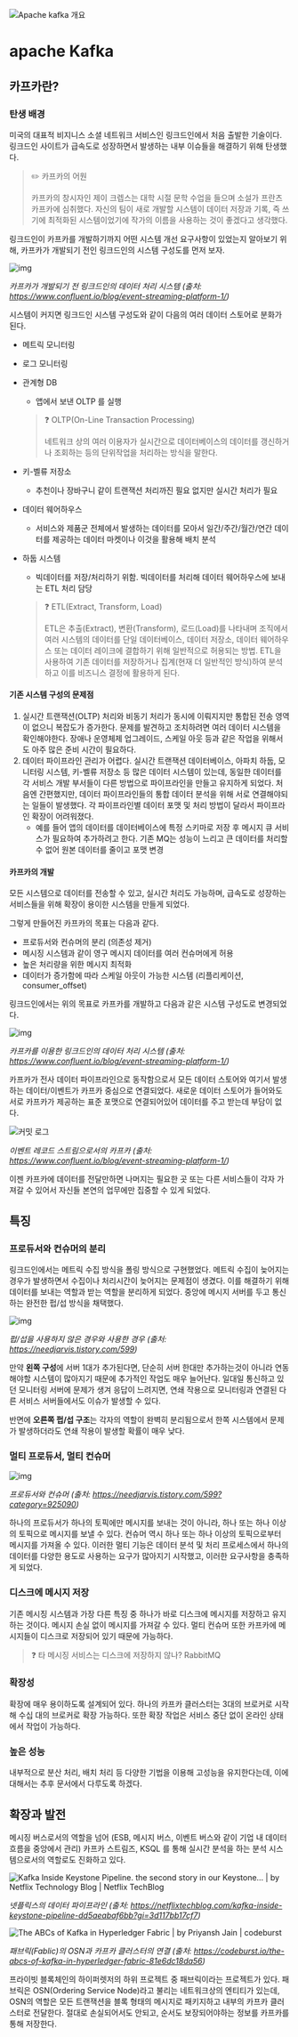 ![Apache kafka 개요](./images/6a46514d46e0edd07ab4e80c828d60a8.png)



# apache Kafka 



## 카프카란?

### 탄생 배경

미국의 대표적 비지니스 소셜 네트워크 서비스인 링크드인에서 처음 출발한 기술이다. 링크드인 사이트가 급속도로 성장하면서 발생하는 내부 이슈들을 해결하기 위해 탄생했다.

> ✏️ 카프카의 어원
>
> 카프카의 창시자인 제이 크렙스는 대학 시절 문학 수업을 들으며 소설가 프란츠 카프카에 심취했다. 자신의 팀이 새로 개발할 시스템이 데이터 저장과 기록, 즉 쓰기에 최적화된 시스템이었기에 작가의 이름을 사용하는 것이 좋겠다고 생각했다. 



링크드인이 카프카를 개발하기까지 어떤 시스템 개선 요구사항이 있었는지 알아보기 위해, 카프카가 개발되기 전인 링크드인의 시스템 구성도를 먼저 보자.



![img](./images/data-flow-ugly-1-1024x570.png)

*카프카가 개발되기 전 링크드인의 데이터 처리 시스템 (출처: https://www.confluent.io/blog/event-streaming-platform-1/)*



시스템이 커지면 링크드인 시스템 구성도와 같이 다음의 여러 데이터 스토어로 분화가 된다.

- 메트릭 모니터링

- 로그 모니터링

- 관계형 DB

  - 앱에서 보낸 OLTP 를 실행

  > ❓ OLTP(On-Line Transaction Processing)
  >
  > 네트워크 상의 여러 이용자가 실시간으로 데이터베이스의 데이터를 갱신하거나 조회하는 등의 단위작업을 처리하는 방식을 말한다.

- 키-벨류 저장소 

  - 추천이나 장바구니 같이 트랜잭션 처리까진 필요 없지만 실시간 처리가 필요

- 데이터 웨어하우스

  - 서비스와 제품군 전체에서 발생하는 데이터를 모아서 일간/주간/월간/연간 데이터를 제공하는 데이터 마켓이나 이것을 활용해 배치 분석

- 하둡 시스템

  - 빅데이터를 저장/처리하기 위함. 빅데이터를 처리해 데이터 웨어하우스에 보내는 ETL 처리 담당

  > ❓ ETL(Extract, Transform, Load)
  >
  > ETL은 추출(Extract), 변환(Transform), 로드(Load)를 나타내며 조직에서 여러 시스템의 데이터를 단일 데이터베이스, 데이터 저장소, 데이터 웨어하우스 또는 데이터 레이크에 결합하기 위해 일반적으로 허용되는 방법. ETL을 사용하여 기존 데이터를 저장하거나 집계(현재 더 일반적인 방식)하여 분석하고 이를 비즈니스 결정에 활용하게 된다. 





#### 기존 시스템 구성의 문제점

1. 실시간 트랜잭션(OLTP) 처리와 비동기 처리가 동시에 이뤄지지만 통합된 전송 영역이 없으니 복잡도가 증가한다. 문제를 발견하고 조치하려면 여러 데이터 시스템을 확인해야한다. 장애나 운영체제 업그레이드, 스케일 아웃 등과 같은 작업을 위해서도 아주 많은 준비 시간이 필요하다.
2. 데이터 파이프라인 관리가 어렵다. 실시간 트랜잭션 데이터베이스, 아파치 하둡, 모니터링 시스템, 키-벨류 저장소 등 많은 데이터 시스템이 있는데, 동일한 데이터를 각 서비스 개발 부서들이 다른 방법으로 파이프라인을 만들고 유지하게 되었다. 처음엔 간편했지만, 데이터 파이프라인들의 통합 데이터 분석을 위해 서로 연결해야되는 일들이 발생했다. 각 파이프라인별 데이터 포맷 및 처리 방법이 달라서 파이프라인 확장이 어려워졌다.
   - 예를 들어 앱의 데이터를 데이터베이스에 특정 스키마로 저장 후 메시지 큐 서비스가 필요하여 추가하려고 한다. 기존 MQ는 성능이 느리고 큰 데이터를 처리할 수 없어 원본 데이터를 줄이고 포맷 변경



#### 카프카의 개발

모든 시스템으로 데이터를 전송할 수 있고, 실시간 처리도 가능하며, 급속도로 성장하는 서비스들을 위해 확장이 용이한 시스템을 만들게 되었다. 

그렇게 만들어진 카프카의 목표는 다음과 같다.

- 프로듀서와 컨슈머의 분리 (의존성 제거)
- 메시징 시스템과 같이 영구 메시지 데이터를 여러 컨슈머에게 허용
- 높은 처리량을 위한 메시지 최적화
- 데이터가 증가함에 따라 스케일 아웃이 가능한 시스템 (리플리케이션, consumer_offset)



링크드인에서는 위의 목표로 카프카를 개발하고 다음과 같은 시스템 구성도로 변경되었다.

![img](./images/data-flow-1024x778.png)

*카프카를 이용한 링크드인의 데이터 처리 시스템 (출처: https://www.confluent.io/blog/event-streaming-platform-1/)*

카프카가 전사 데이터 파이프라인으로 동작함으로서 모든 데이터 스토어와 여기서 발생하는 데이터/이벤트가 카프카 중심으로 연결되었다. 새로운 데이터 스토어가 들어와도 서로 카프카가 제공하는 표준 포맷으로 연결되어있어 데이터를 주고 받는데 부담이 없다.



![커밋 로그](./images/commit_log-copy.png)

*이벤트 레코드 스트림으로서의 카프카 (출처: https://www.confluent.io/blog/event-streaming-platform-1/)*

이젠 카프카에 데이터를 전달만하면 나머지는 필요한 곳 또는 다른 서비스들이 각자 가져갈 수 있어서 자신들 본연의 업무에만 집중할 수 있게 되었다.



## 특징

### 프로듀서와 컨슈머의 분리

링크드인에서는 메트릭 수집 방식을 폴링 방식으로 구현했었다. 메트릭 수집이 늦어지는 경우가 발생하면서 수집이나 처리시간이 늦어지는 문제점이 생겼다. 이를 해결하기 위해 데이터를 보내는 역할과 받는 역할을 분리하게 되었다. 중앙에 메시지 서버를 두고 통신하는 완전한 펍/섭 방식을 채택했다.



![img](./images/img.png)

*펍/섭을 사용하지 않은 경우와 사용한 경우 (출처: https://needjarvis.tistory.com/599)*

만약 **왼쪽 구성**에 서버 1대가 추가된다면, 단순히 서버 한대만 추가하는것이 아니라 연동해야할 시스템이 많아지기 때문에 추가적인 작업도 매우 늘어난다. 일대일 통신하고 있던 모니터링 서버에 문제가 생겨 응답이 느려지면, 연쇄 작용으로 모니터링과 연결된 다른 서비스 서버들에서도 이슈가 발생할 수 있다.

반면에 **오른쪽 펍/섭 구조**는 각자의 역할이 완벽히 분리됨으로서 한쪽 시스템에서 문제가 발생하더라도 연쇄 작용이 발생할 확률이 매우 낮다.



### 멀티 프로듀서, 멀티 컨슈머

![img](./images/img4.png)

*프로듀서와 컨슈머 (출처: https://needjarvis.tistory.com/599?category=925090)*

하나의 프로듀서가 하나의 토픽에만 메시지를 보내는 것이 아니라, 하나 또는 하나 이상의 토픽으로 메시지를 보낼 수 있다. 컨슈머 역시 하나 또는 하나 이상의 토픽으로부터 메시지를 가져올 수 있다. 이러한 멀티 기능은 데이터 분석 및 처리 프로세스에서 하나의 데이터를 다양한 용도로 사용하는 요구가 많아지기 시작했고, 이러한 요구사항을 충족하게 되었다.



### 디스크에 메시지 저장

기존 메시징 시스템과 가장 다른 특징 중 하나가 바로 디스크에 메시지를 저장하고 유지하는 것이다. 메시지 손실 없이 메시지를 가져갈 수 있다. 멀티 컨슈머 또한 카프카에 메시지들이 디스크로 저장되어 있기 때문에 가능하다.

> ❓ 타 메시징 서비스는 디스크에 저장하지 않나? RabbitMQ 



### 확장성

확장에 매우 용이하도록 설계되어 있다. 하나의 카프카 클러스터는 3대의 브로커로 시작해 수십 대의 브로커로 확장 가능하다. 또한 확장 작업은 서비스 중단 없이 온라인 상태에서 작업이 가능하다.



### 높은 성능

내부적으로 분산 처리, 배치 처리 등 다양한 기법을 이용해 고성능을 유지한다는데, 이에 대해서는 추후 문서에서 다루도록 하겠다.



## 확장과 발전

메시징 버스로서의 역할을 넘어 (ESB, 메시지 버스, 이벤트 버스와 같이 기업 내 데이터 흐름을 중앙에서 관리) 카프카 스트림즈, KSQL 를 통해 실시간 분석을 하는 분석 시스템으로서의 역할로도 진화하고 있다. 



![Kafka Inside Keystone Pipeline. the second story in our Keystone… | by  Netflix Technology Blog | Netflix TechBlog](./images/0*jip8Wym1kmlbaNRs..png)

*넷플릭스의 데이터 파이프라인 (출처: https://netflixtechblog.com/kafka-inside-keystone-pipeline-dd5aeabaf6bb?gi=3d117bb17cf7)*



![The ABCs of Kafka in Hyperledger Fabric | by Priyansh Jain | codeburst](./images/0*RvhKCEATyCWmaKrt.png)

*패브릭(Fablic)의 OSN과 카프카 클러스터의 연결 (출처: https://codeburst.io/the-abcs-of-kafka-in-hyperledger-fabric-81e6dc18da56)*

프라이빗 블록체인의 하이퍼렛저의 하위 프로젝트 중 패브릭이라는 프로젝트가 있다. 패브릭은 OSN(Ordering Service Node)라고 불리는 네트워크상의 엔티티가 있는데, OSN의 역할은 모든 트랜잭션을 블록 형태의 메시지로 패키지하고 내부의 카프카 클러스터로 전달한다. 절대로 손실되어서도 안되고, 순서도 보장되어야하는 정보를 카프카를 통해 저장한다.